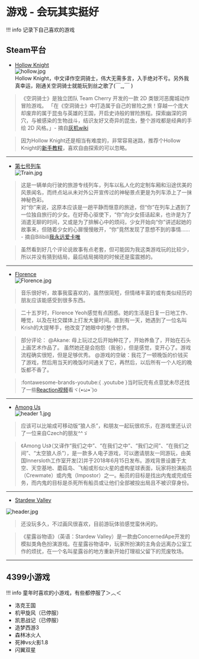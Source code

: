 # 游戏 - 会玩其实挺好
!!! info 
    记录下自己喜欢的游戏

## Steam平台
+ [Hollow Knight](https://store.steampowered.com/app/367520/Hollow_Knight/)<br>
![hollow.jpg](https://s2.loli.net/2024/04/09/qF1ELfsdpTcJjyl.jpg)<br>
Hollow Knight，中文译作空洞骑士，伟大无需多言，入手绝对不亏。另外我真幸运，刚通关空洞骑士就能玩到丝之歌了(￣_,￣ )

>《空洞骑士》是独立团队 Team Cherry 开发的一款 2D 类银河恶魔城动作冒险游戏。
「在《空洞骑士》中打造属于自己的冒险之旅！穿越一个庞大却废弃的属于昆虫与英雄的王国，开启史诗般的冒险旅程。探索幽深的洞穴，与被感染的生物战斗，结识友好又奇异的昆虫，整个游戏都是经典的手绘 2D 风格。」- 摘自[灰机wiki](https://hkss.huijiwiki.com/wiki/%E9%A6%96%E9%A1%B5)


>因为Hollow Knight还是相当有难度的，非常容易迷路，推荐个Hollow Knight的[新手教程](https://www.bilibili.com/video/BV1as411T7tR/)，喜欢自由探索的可以忽略。

--------

+ [第七号列车](https://store.steampowered.com/app/1708870/__Train_No_7/)<br>
![Train.jpg](https://s2.loli.net/2024/04/09/Pq4QM9V6s1DRbHv.jpg)<br>

>这是一辆单向行驶的旅游专线列车，列车以私人化的定制车厢和沿途优美的风景闻名，而终点站从未对外公开宣传过的神秘景点更是为列车添上了一抹神秘色彩。<br>
对“你”来说，这原本应该是一趟平静而惬意的旅途，但“你”在列车上遇到了一位独自旅行的少女。在好奇心驱使下，“你”向少女搭话起来，也许是为了消遣无聊的时间，又或是为了排解心中的烦闷，少女开始向“你”讲述起她的故事来，但随着少女的心扉慢慢敞开，“你”竟然发现了意想不到的事情…… - 摘自Bilibili[我永远爱卡唯](https://www.bilibili.com/read/cv12804632/)


>虽然看到好几个评论说故事有点老套，但可能因为我这类游戏玩的比较少，所以并没有猜到结局，最后结局揭晓的时候还是蛮震撼的。

-------

+ [Florence](https://store.steampowered.com/app/1102130/Florence/)<br>
![Florence.jpg](https://s2.loli.net/2024/04/09/9zmx6lRXeQ35Fvq.jpg)<br>

>音乐很好听，故事我蛮喜欢的，虽然很简短，但情绪丰富的或有类似经历的朋友应该能感受到很多东西。

>二十五岁时，Florence Yeoh感觉有点困惑。她的生活是日复一日地工作、睡觉，以及在社交媒体上打发大量时间。直到有一天，她遇到了一位名叫Krish的大提琴手，他改变了她眼中的整个世界。

>部分评论：
@Akane: 母上玩过之后开始种花了，开始养鱼了，开始在石头上画艺术作品了。
虽然她还是会抱怨（我爸），但是感觉，变开心了。游戏流程确实很短，但是足够优秀。
@游戏的空破：我花了一顿晚饭的价钱买了游戏，然后用当天的晚饭时间通关了它，再然后，以后所有一个人吃的晚饭都不香了。


>:fontawesome-brands-youtube:{ .youtube }当时玩完有点意犹未尽还找了一些[Reaction视频](https://www.youtube.com/watch?v=g9kRgZapEvA)看ヾ(•ω•`)o

------------

+ [Among Us](https://store.steampowered.com/app/945360/Among_Us/)<br>
![header _1_.jpg](https://s2.loli.net/2024/04/09/1KUdO7e6akL5Sbj.jpg)<br>

>应该可以比喻成可移动版“狼人杀”，和朋友一起玩很欢乐，在游戏里还认识了一位来自Czech的朋友^^ゞ

>《Among Us》（又译作“我们之中”、“在我们之中”、“我们之间”、“在我们之间”、“太空狼人杀”），是一款多人电子游戏，可以邀请朋友一同游玩，由美国Innersloth工作室开发[2]并于2018年6月15日发布。游戏背景设置于太空、天空基地、蘑菇岛、飞船或形似火星的虚构星球表面，玩家将扮演船员（Crewmate）或内鬼（Impostor）之一。船员的目标是找出内鬼或完成任务，而内鬼的目标是杀死所有船员或让他们全部被投出局且不被识穿身份。

----------

+ [Stardew Valley](https://store.steampowered.com/app/413150/Stardew_Valley/)<br>

![header.jpg](https://s2.loli.net/2024/04/09/qfpZFkv2wOPtiAs.jpg)<br>

>还没玩多久，不过画风很喜欢，目前游玩体验感觉蛮休闲的。

>《星露谷物语》（英语：Stardew Valley）是一款由ConcernedApe开发的模拟类角色扮演游戏。在星露谷物语中，玩家所扮演的主角会远离办公室工作的烦扰，在一个名叫星露谷的地方重新开始打理祖父留下的荒废牧场。

----------

## 4399小游戏
!!! info 
    童年时喜欢的小游戏，有些都停服了＞︿＜
+ 洛克王国
+ 机甲旋风（已停服）
+ 凯恩战记（已停服）
+ 造梦西游3
+ 森林冰火人
+ 死神vs火影1.8
+ 闪翼双星